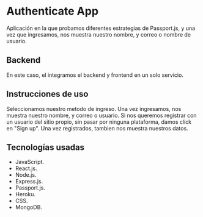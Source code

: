 # Authenticate App
Aplicación en la que probamos diferentes estrategias de Passport.js, y una vez que ingresamos, nos muestra nuestro nombre, y correo o nombre de usuario.

## Backend
En este caso, el integramos el backend y frontend en un solo servicio.

## Instrucciones de uso
Seleccionamos nuestro metodo de ingreso.
Una vez ingresamos, nos muestra nuestro nombre, y correo o usuario.
Si nos queremos registrar con un usuario del sitio propio, sin pasar por ninguna plataforma, damos click en "Sign up".
Una vez registrados, tambien nos muestra nuestros datos.


## Tecnologías usadas
- JavaScript.
- React.js.
- Node.js.
- Express.js.
- Passport.js.
- Heroku.
- CSS.
- MongoDB.
